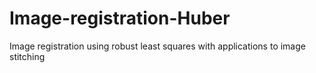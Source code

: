 Image-registration-Huber
========================

Image registration using robust least squares with applications to image stitching
